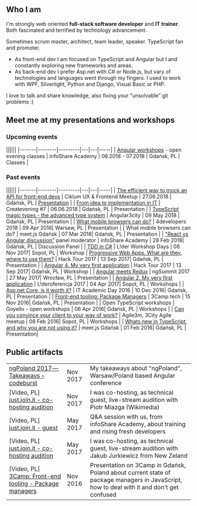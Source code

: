 ## Who I am
I'm strongly web oriented **full-stack software developer** and **IT trainer**. Both fascinated and terrified by technology advancement.

Sometimes scrum master, architect, team leader, speaker. TypeScript fan and promoter.

* As front-end dev I am focused on TypeScript and Angular but I and constantly exploring new frameworks and areas.
* As back-end dev I prefer Asp.net with C# or Node.js, but vary of technologies and languages went through my fingers. I used to work with WPF, Silverlight, Python and Django, Visual Basic or PHP.

I love to talk and share knowledge, also fixing your “unsolvable” git problems :)


## Meet me at my presentations and workshops

### Upcoming events

||||||
|-------|--------|---------|---|---|-----|
| [Angular workshops](https://infoshareacademy.com/warsztaty_angular_gdansk.html) - open evening classes | infoShare Academy | 06.2018 - 07.2018 | Gdańsk, PL | Classes |

### Past events

||||||
|-------|--------|---------|---|---|-----|
| [The efficient way to mock an API for front-end devs](https://crossweb.pl/en/events/ux-frontend-meetup-czerwiec-2018/) | Ciklum UX & Frontend Meetup | 27.06.2018 | Gdańsk, PL | [Presentation](https://slides.com/michalczukm/mocking-api-for-front-end-devs) |
| [From idea to implementation in IT](https://www.facebook.com/events/370208810150274/?active_tab=about) | Createvening #7 | 06.06.2018 | Gdańsk, PL | Presentation |
| [TypeScript magic types - the advanced type system](http://slides.com/michalczukm/typescript-magic-types-angular3city2018) | Angular3city | 09 May 2018 | Gdańsk, PL | Presentation |
| [What mobile browsers can do?](https://4developers.org.pl/lecture.html#id=40682) | 4developers 2018 | 09 Apr 2018| Warsaw, PL | Presentation |
| What mobile browsers can do? | meet.js Gdańsk | 07 Mar 2018| Gdańsk, PL | Presentation |
| ["React vs Angular discussion"](https://www.trojmiasto.pl/React-vs-Angular-infoShare-Academy-x-AiOLI-imp454236.html) panel moderator | infoShare Academy | 28 Feb 2018| Gdańsk, PL | Discussion Panel |
| [TDD in C#](https://speakerdeck.com/michalczukm/l-der-test-driven-development-in-c-number-workshop) | L!der Workshop Days | 08 Nov 2017| Sopot, PL | Workshop
| [Progressive Web Apps. What are they, where to use them?](https://speakerdeck.com/michalczukm/hack-tour-progressive-web-apps-what-are-they-when-to-use-them) | Hack Tour 2017 | 13 Sep 2017| Gdańsk, PL | Presentation |
| [Angular 4. My very first application](https://speakerdeck.com/michalczukm/hack-tour-my-very-first-angular-4-application-workshops) | Hack Tour 2017 | 13 Sep 2017| Gdańsk, PL | Workshop |
| [Angular meets Redux](https://speakerdeck.com/michalczukm/ngsummit-angular-meets-redux) | ngSummit 2017 | 27 May 2017| Wrocław, PL | Presentation |
| [Angular 2. My very first application](https://speakerdeck.com/michalczukm/l-deroferencja-my-very-first-angular-2-application-workshops) | L!deroferencja 2017 | 04 Apr 2017| Sopot, PL | Workshops |
| [Asp.net Core, is it worth it?](https://speakerdeck.com/michalczukm/itad-asp-dot-net-core) | IT Academic Day 2016 | 10 Dec 2016| Gdańsk, PL | Presentation |
| [Front-end tooling: Package Managers](https://speakerdeck.com/michalczukm/3camp-front-end-tooling-package-managers) | 3Camp.tech | 15 Nov 2016| Gdańsk, PL | Presentation |
| Open TypeScript workshops | Goyello - open workshops | 06 Apr 2016| Gdańsk, PL | Workshops |
| [Can you convince your client to your way of work?](https://speakerdeck.com/michalczukm/agile3m-can-you-convince-client-to-your-way-of-work) | Agile3m, 3City Agile meetup | 08 Feb 2016| Sopot, PL | Workshops |
| [Whats new in TypeScript, and why you are not using it?](https://speakerdeck.com/michalczukm/meet-dot-js-typescript-what-is-new-any-why-you-are-not-using-it) | meet.js Gdańsk | 01 Feb 2016| Gdańsk, PL | Presentation|

## Public artifacts

||||
|-------|--------|---------|
| [ngPoland 2017 — Takeaways – codeburst](https://codeburst.io/ngpoland-2017-takeaways-a7d455363106) | Nov 2017 | My takeaways about "ngPoland", Warsaw/Poland based Angular conference |
| [Video, PL] [just.join.it - co-hosting audition](https://youtu.be/Fz9pXEL0hlw) | Nov 2017 | I was co-hosting, as technical guest, live-stream audition with Piotr Miazga (Wikimedia) |
| [Video, PL] [just.join.it - guest](https://www.youtube.com/watch?v=sGSou-lXpxM) | May 2017 | Q&A session with us, from infoShare Academy, about training and rising fresh developers |
| [Video, PL] [just.join.it - co-hosting audition](https://youtu.be/_OcehPVDurE) | May 2017 | I was co-hosting, as technical guest, live-stream audition with Jakub Jurkiewicz from New Zeland |
| [Video, PL] [3Camp: Front-end tooling - Package managers](https://vimeo.com/192835137) | Nov 2016 | Presentation on 3Camp in Gdańsk, Poland about current state of package managers in JavaScript, how to deal with it and don't get confused |


